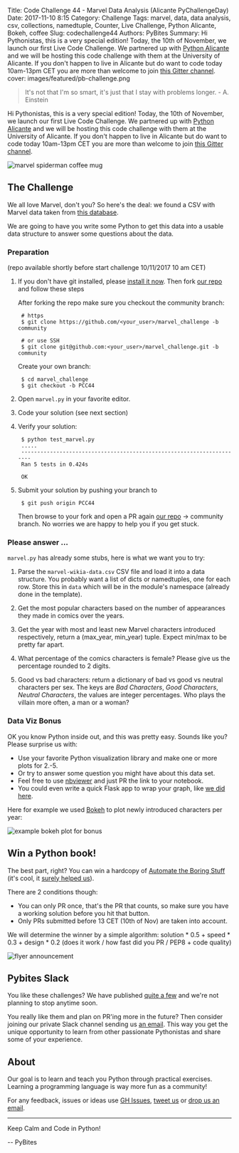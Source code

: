 Title: Code Challenge 44 - Marvel Data Analysis (Alicante PyChallengeDay)
Date: 2017-11-10 8:15
Category: Challenge
Tags: marvel, data, data analysis, csv, collections, namedtuple, Counter, Live Challenge, Python Alicante, Bokeh, coffee
Slug: codechallenge44
Authors: PyBites
Summary: Hi Pythonistas, this is a very special edition! Today, the 10th of November, we launch our first Live Code Challenge. We partnered up with [Python Alicante](https://twitter.com/python_alc) and we will be hosting this code challenge with them at the University of Alicante. If you don't happen to live in Alicante but do want to code today 10am-13pm CET you are more than welcome to join [this Gitter channel](https://gitter.im/pybites/marvel).
cover: images/featured/pb-challenge.png

> It's not that I'm so smart, it's just that I stay with problems longer. - A. Einstein

Hi Pythonistas, this is a very special edition! Today, the 10th of November, we launch our first Live Code Challenge. We partnered up with [Python Alicante](https://twitter.com/python_alc) and we will be hosting this code challenge with them at the University of Alicante. If you don't happen to live in Alicante but do want to code today 10am-13pm CET you are more than welcome to join [this Gitter channel](https://gitter.im/pybites/marvel).

![marvel spiderman coffee mug]({filename}/images/pcc44-coffee-mug.jpg)

## The Challenge

We all love Marvel, don't you? So here's the deal: we found a CSV with Marvel data taken from [this database](http://marvel.wikia.com/wiki/Marvel_Database).

We are going to have you write some Python to get this data into a usable data structure to answer some questions about the data.

### Preparation

(repo available shortly before start challenge 10/11/2017 10 am CET)

1. If you don't have git installed, please [install it now](https://git-scm.com/downloads). Then fork [our repo](https://github.com/pybites/marvel_challenge) and follow these steps

	After forking the repo make sure you checkout the community branch:

		# https
		$ git clone https://github.com/<your_user>/marvel_challenge -b community

		# or use SSH
		$ git clone git@github.com:<your_user>/marvel_challenge.git -b community

	Create your own branch:

		$ cd marvel_challenge
		$ git checkout -b PCC44

2. Open `marvel.py` in your favorite editor.

3. Code your solution (see next section)

4. Verify your solution:

		$ python test_marvel.py
		.....
		----------------------------------------------------------------------
		Ran 5 tests in 0.424s

		OK

5. Submit your solution by pushing your branch to

		$ git push origin PCC44

	Then browse to your fork and open a PR again [our repo](https://github.com/pybites/marvel_challenge) -> community branch. No worries we are happy to help you if you get stuck.

### Please answer ...

`marvel.py` has already some stubs, here is what we want you to try:

1. Parse the `marvel-wikia-data.csv` CSV file and load it into a data structure. You probably want a list of dicts or namedtuples, one for each row. Store this in `data` which will be in the module's namespace (already done in the template).

2. Get the most popular characters based on the number of appearances they made in comics over the years.

3. Get the year with most and least new Marvel characters introduced respectively, return a (max_year, min_year) tuple. Expect min/max to be pretty far apart.

4. What percentage of the comics characters is female? Please give us the percentage rounded to 2 digits.

5. Good vs bad characters: return a dictionary of bad vs good vs neutral characters per sex. The keys are *Bad Characters*, *Good Characters*, *Neutral Characters*, the values are integer percentages. Who plays the villain more often, a man or a woman?

### Data Viz Bonus

OK you know Python inside out, and this was pretty easy. Sounds like you? Please surprise us with:

* Use your favorite Python visualization library and make one or more plots for 2.-5.
* Or try to answer some question you might have about this data set. 
* Feel free to use [nbviewer](nbviewer.jupyter.org) and just PR the link to your notebook. 
* You could even write a quick Flask app to wrap your graph, like [we did here](https://pybit.es/codechallenge28_review.html).

Here for example we used [Bokeh](https://bokeh.pydata.org/en/latest/) to plot newly introduced characters per year:

![example bokeh plot for bonus]({filename}/images/pcc44-bokeh-plot.png)

## Win a Python book!

The best part, right? You can win a hardcopy of [Automate the Boring Stuff](https://automatetheboringstuff.com/) (it's cool, it [surely helped us](https://pybit.es/automate_the_boring_stuff_review.html)).

There are 2 conditions though:

- You can only PR once, that's the PR that counts, so make sure you have a working solution before you hit that button.
- Only PRs submitted before 13 CET (10th of Nov) are taken into account.

We will determine the winner by a simple algorithm: solution * 0.5 + speed * 0.3 + design * 0.2 (does it work / how fast did you PR / PEP8 + code quality)

![flyer announcement]({filename}/images/pcc44-flyer.jpeg)

## Pybites Slack

You like these challenges? We have published [quite a few](https://github.com/pybites/challenges) and we're not planning to stop anytime soon.

You really like them and plan on PR'ing more in the future? Then consider joining our private Slack channel sending us [an email](mailto:pybitesblog@gmail.com). This way you get the unique opportunity to learn from other passionate Pythonistas and share some of your experience.

## About

Our goal is to learn and teach you Python through practical exercises. Learning a programming language is way more fun as a community!

For any feedback, issues or ideas use [GH Issues](https://github.com/pybites/challenges/issues), [tweet us](https://twitter.com/pybites) or [drop us an email](mailto:pybitesblog@gmail.com).

---

Keep Calm and Code in Python!

-- PyBites
